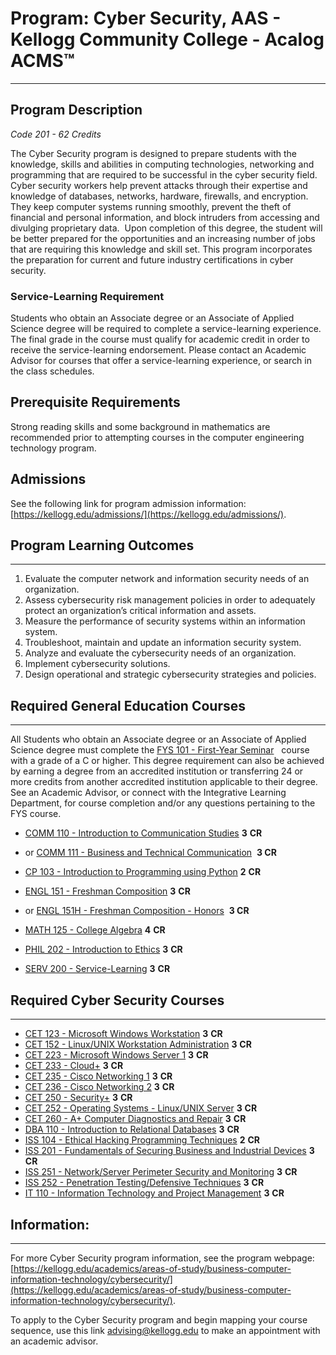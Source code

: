 # Program: Cyber Security, AAS - Kellogg Community College - Acalog ACMS™

---

## Program Description

*Code 201 - 62 Credits*

The Cyber Security program is designed to prepare students with the knowledge, skills and abilities in computing technologies, networking and programming that are required to be successful in the cyber security field. Cyber security workers help prevent attacks through their expertise and knowledge of databases, networks, hardware, firewalls, and encryption. They keep computer systems running smoothly, prevent the theft of financial and personal information, and block intruders from accessing and divulging proprietary data.  Upon completion of this degree, the student will be better prepared for the opportunities and an increasing number of jobs that are requiring this knowledge and skill set. This program incorporates the preparation for current and future industry certifications in cyber security.

### Service-Learning Requirement

Students who obtain an Associate degree or an Associate of Applied Science degree will be required to complete a service-learning experience. The final grade in the course must qualify for academic credit in order to receive the service-learning endorsement. Please contact an Academic Advisor for courses that offer a service-learning experience, or search in the class schedules.

## Prerequisite Requirements

Strong reading skills and some background in mathematics are recommended prior to attempting courses in the computer engineering technology program.

## Admissions

See the following link for program admission information: [https://kellogg.edu/admissions/](https://kellogg.edu/admissions/).

## Program Learning Outcomes

---

1. Evaluate the computer network and information security needs of an organization.
2. Assess cybersecurity risk management policies in order to adequately protect an organization’s critical information and assets.
3. Measure the performance of security systems within an information system.
4. Troubleshoot, maintain and update an information security system.
5. Analyze and evaluate the cybersecurity needs of an organization.
6. Implement cybersecurity solutions.
7. Design operational and strategic cybersecurity strategies and policies.

## Required General Education Courses

---

All Students who obtain an Associate degree or an Associate of Applied Science degree must complete the [FYS 101 - First-Year Seminar](http://catalog.kellogg.edu/preview_program.php?catoid=23&poid=2182&returnto=1635#tt2803)   course with a grade of a C or higher. This degree requirement can also be achieved by earning a degree from an accredited institution or transferring 24 or more credits from another accredited institution applicable to their degree. See an Academic Advisor, or connect with the Integrative Learning Department, for course completion and/or any questions pertaining to the FYS course.

- [COMM 110 - Introduction to Communication Studies](http://catalog.kellogg.edu/preview_program.php?catoid=23&poid=2182&returnto=1635#) **3** **CR**
- or [COMM 111 - Business and Technical Communication](http://catalog.kellogg.edu/preview_program.php?catoid=23&poid=2182&returnto=1635#tt128)  **3 CR**
    
- [CP 103 - Introduction to Programming using Python](http://catalog.kellogg.edu/preview_program.php?catoid=23&poid=2182&returnto=1635#) **2** **CR**
- [ENGL 151 - Freshman Composition](http://catalog.kellogg.edu/preview_program.php?catoid=23&poid=2182&returnto=1635#) **3** **CR**
- or [ENGL 151H - Freshman Composition - Honors](http://catalog.kellogg.edu/preview_program.php?catoid=23&poid=2182&returnto=1635#tt578)  **3 CR**
    
- [MATH 125 - College Algebra](http://catalog.kellogg.edu/preview_program.php?catoid=23&poid=2182&returnto=1635#) **4** **CR**
- [PHIL 202 - Introduction to Ethics](http://catalog.kellogg.edu/preview_program.php?catoid=23&poid=2182&returnto=1635#) **3** **CR**
- [SERV 200 - Service-Learning](http://catalog.kellogg.edu/preview_program.php?catoid=23&poid=2182&returnto=1635#) **3** **CR**

## Required Cyber Security Courses

---

- [CET 123 - Microsoft Windows Workstation](http://catalog.kellogg.edu/preview_program.php?catoid=23&poid=2182&returnto=1635#) **3** **CR**
- [CET 152 - Linux/UNIX Workstation Administration](http://catalog.kellogg.edu/preview_program.php?catoid=23&poid=2182&returnto=1635#) **3** **CR**
- [CET 223 - Microsoft Windows Server 1](http://catalog.kellogg.edu/preview_program.php?catoid=23&poid=2182&returnto=1635#) **3** **CR**
- [CET 233 - Cloud+](http://catalog.kellogg.edu/preview_program.php?catoid=23&poid=2182&returnto=1635#) **3** **CR**
- [CET 235 - Cisco Networking 1](http://catalog.kellogg.edu/preview_program.php?catoid=23&poid=2182&returnto=1635#) **3** **CR**
- [CET 236 - Cisco Networking 2](http://catalog.kellogg.edu/preview_program.php?catoid=23&poid=2182&returnto=1635#) **3** **CR**
- [CET 250 - Security+](http://catalog.kellogg.edu/preview_program.php?catoid=23&poid=2182&returnto=1635#) **3** **CR**
- [CET 252 - Operating Systems - Linux/UNIX Server](http://catalog.kellogg.edu/preview_program.php?catoid=23&poid=2182&returnto=1635#) **3** **CR**
- [CET 260 - A+ Computer Diagnostics and Repair](http://catalog.kellogg.edu/preview_program.php?catoid=23&poid=2182&returnto=1635#) **3** **CR**
- [DBA 110 - Introduction to Relational Databases](http://catalog.kellogg.edu/preview_program.php?catoid=23&poid=2182&returnto=1635#) **3** **CR**
- [ISS 104 - Ethical Hacking Programming Techniques](http://catalog.kellogg.edu/preview_program.php?catoid=23&poid=2182&returnto=1635#) **2** **CR**
- [ISS 201 - Fundamentals of Securing Business and Industrial Devices](http://catalog.kellogg.edu/preview_program.php?catoid=23&poid=2182&returnto=1635#) **3** **CR**
- [ISS 251 - Network/Server Perimeter Security and Monitoring](http://catalog.kellogg.edu/preview_program.php?catoid=23&poid=2182&returnto=1635#) **3** **CR**
- [ISS 252 - Penetration Testing/Defensive Techniques](http://catalog.kellogg.edu/preview_program.php?catoid=23&poid=2182&returnto=1635#) **3** **CR**
- [IT 110 - Information Technology and Project Management](http://catalog.kellogg.edu/preview_program.php?catoid=23&poid=2182&returnto=1635#) **3** **CR**

## Information:

---

For more Cyber Security program information, see the program webpage: [https://kellogg.edu/academics/areas-of-study/business-computer-information-technology/cybersecurity/](https://kellogg.edu/academics/areas-of-study/business-computer-information-technology/cybersecurity/).

To apply to the Cyber Security program and begin mapping your course sequence, use this link [advising@kellogg.edu](mailto:advising@kellogg.edu?subject=Computer%20Engineering%20Technology%20Degree%20Question) to make an appointment with an academic advisor.

